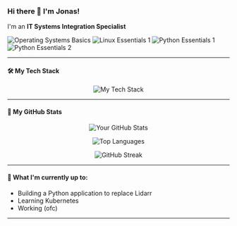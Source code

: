 ### Hi there 👋 I'm Jonas!

I'm an **IT Systems Integration Specialist** 

![Operating Systems Basics](https://images.credly.com/size/192x192/images/dcdf1a3c-2594-4f4c-a33a-050b4bca58b5/image.png)
![Linux Essentials 1](https://images.credly.com/size/192x192/images/e8fe3d67-2967-43d0-bc4a-7a268a37f47b/image.png)
![Python Essentials 1](https://images.credly.com/size/192x192/images/68c0b94d-f6ac-40b1-a0e0-921439eb092e/image.png)
![Python Essentials 2](https://images.credly.com/size/192x192/images/3f802526-7274-4230-91ab-f6d1a35340e6/image.png)



---

#### 🛠️ My Tech Stack

<p align="center">
  <img src="https://skillicons.dev/icons?i=sql,python,javascript,docker,linux,windows,nginx,powershell,bash,mysql,postgresql" alt="My Tech Stack" />
</p>

---

#### 🚀 My GitHub Stats

<p align="center">
  <img src="https://github-readme-stats.vercel.app/api?username=Makario1337&show_icons=true&theme=dracula&include_all_commits=true&count_private=true" alt="Your GitHub Stats" />
</p>

<p align="center">
  <img src="https://github-readme-stats.vercel.app/api/top-langs/?username=Makario1337&layout=compact&theme=dracula" alt="Top Languages" />
</p>

<p align="center">
  <img src="https://github-readme-streak-stats.herokuapp.com/?user=Makario1337&theme=dracula" alt="GitHub Streak" />
</p>

---

#### 🌱 What I'm currently up to:
* Building a Python application to replace Lidarr
* Learning Kubernetes
* Working (ofc)

---
